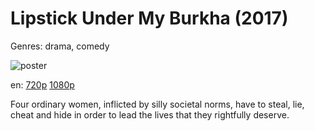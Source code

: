 # Lipstick Under My Burkha (2017)

Genres: drama, comedy

![poster](http://image.tmdb.org/t/p/w500/watd7f9icZYuXd7ODenxw0tMAhE.jpg)

en:
  [720p](magnet:?xt=urn:btih:74D7E62A2830E098A74D001651FBBCE3EC606211&tr=udp://glotorrents.pw:6969/announce&tr=udp://tracker.opentrackr.org:1337/announce&tr=udp://torrent.gresille.org:80/announce&tr=udp://tracker.openbittorrent.com:80&tr=udp://tracker.coppersurfer.tk:6969&tr=udp://tracker.leechers-paradise.org:6969&tr=udp://p4p.arenabg.ch:1337&tr=udp://tracker.internetwarriors.net:1337)
  [1080p](magnet:?xt=urn:btih:3D845B04761F4A7F38A77EFB60021124C8FA4AD6&tr=udp://glotorrents.pw:6969/announce&tr=udp://tracker.opentrackr.org:1337/announce&tr=udp://torrent.gresille.org:80/announce&tr=udp://tracker.openbittorrent.com:80&tr=udp://tracker.coppersurfer.tk:6969&tr=udp://tracker.leechers-paradise.org:6969&tr=udp://p4p.arenabg.ch:1337&tr=udp://tracker.internetwarriors.net:1337)
  


Four ordinary women, inflicted by silly societal norms, have to steal, lie, cheat and hide in order to lead the lives that they rightfully deserve.